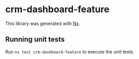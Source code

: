 # crm-dashboard-feature

This library was generated with [Nx](https://nx.dev).

## Running unit tests

Run `nx test crm-dashboard-feature` to execute the unit tests.
